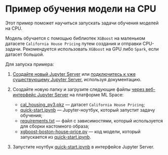 # Пример обучения модели на CPU

Этот пример поможет научиться запускать задачи обучения моделей на CPU.

Модель обучается с помощью библиотек `XGBoost` на маленьком датасете `California House Pricing` путем создания и отправки CPU-задачи.
Рекомендуется использовать `XGBoost` на GPU либо `Spark`, если датасет большой.

Для запуска примера:

1. [Создайте новый Jupyter Server](https://cloud.ru/ru/docs/aicloud/mlspace/concepts/guides/guides__jupyter/environments__environments__jupyter-server__create-new-jupyter-server.html) или [подключитесь к уже существующему Jupyter Server](https://cloud.ru/ru/docs/aicloud/mlspace/concepts/guides/guides__jupyter/environments__environments__jupyter-server__connect-to-exist.html), используя документацию.

2. Создайте новую папку и загрузите следующие файлы [через веб-интерфейс Jupyter Server](https://mlspace.aicloud.sbercloud.ru/mlspace/jupyter-server) на платформе ML Space:

   * [cal_housing_py3.pkz](cal_housing_py3.pkz) — датасет `California House Pricing`;
   * [quick-start.ipynb](quick-start.ipynb) — Jupyter-ноутбук, который запустит задачу обучения;
   * [requirements.txt](requirements.txt) — файл с зависимостями, который используется для сборки кастомного образа;
   * [xgboost-boston-house-price.py](xgboost-boston-house-price.py) — код модели, который запускается из [quick-start.ipynb](quick-start.ipynb).

3. Запустите ноутбук [quick-start.ipynb](quick-start.ipynb) в интерфейсе Jupyter Server.
